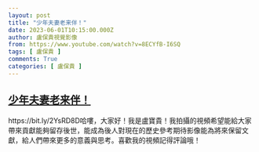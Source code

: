 ```yaml
---
layout: post
title: "少年夫妻老来伴！"
date: 2023-06-01T10:15:00.000Z
author: 盧保貴視覺影像
from: https://www.youtube.com/watch?v=8ECYfB-I6SQ
tags: [ 盧保貴 ]
comments: True
categories: [ 盧保貴 ]
---
```

<!--1685614500000-->
[少年夫妻老来伴！](https://www.youtube.com/watch?v=8ECYfB-I6SQ)
------

<div>
https://bit.ly/2YsRD8D哈嘍，大家好！我是盧寶貴！我拍攝的視頻希望能給大家帶來貢獻能夠留存後世，能成為後人對現在的歷史參考期待影像能為將來保留文獻，給人們帶來更多的意義與思考。喜歡我的視頻記得評論哦！
</div>
